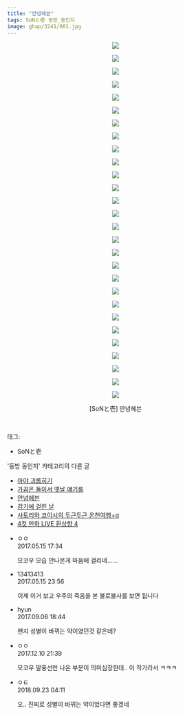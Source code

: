 ```yaml
---
title: "안녕헤븐"
tags: SoNと壱 동방_동인지
image: ghap/3241/001.jpg
---
```

<div class="article">
<p style="text-align: center; clear: none; float: none;"><img src="{{ site.nasurl }}/ghap/3241/001.jpg"/></p>
<p style="text-align: center; clear: none; float: none;"><img src="{{ site.nasurl }}/ghap/3241/002.jpg"/></p>
<p style="text-align: center; clear: none; float: none;"><img src="{{ site.nasurl }}/ghap/3241/003.jpg"/></p>
<p style="text-align: center; clear: none; float: none;"><img src="{{ site.nasurl }}/ghap/3241/004.jpg"/></p>
<p style="text-align: center; clear: none; float: none;"><img src="{{ site.nasurl }}/ghap/3241/005.jpg"/></p>
<p style="text-align: center; clear: none; float: none;"><img src="{{ site.nasurl }}/ghap/3241/006.jpg"/></p>
<p style="text-align: center; clear: none; float: none;"><img src="{{ site.nasurl }}/ghap/3241/007.jpg"/></p>
<p style="text-align: center; clear: none; float: none;"><img src="{{ site.nasurl }}/ghap/3241/008.jpg"/></p>
<p style="text-align: center; clear: none; float: none;"><img src="{{ site.nasurl }}/ghap/3241/009.jpg"/></p>
<p style="text-align: center; clear: none; float: none;"><img src="{{ site.nasurl }}/ghap/3241/010.jpg"/></p>
<p style="text-align: center; clear: none; float: none;"><img src="{{ site.nasurl }}/ghap/3241/011.jpg"/></p>
<p style="text-align: center; clear: none; float: none;"><img src="{{ site.nasurl }}/ghap/3241/012.jpg"/></p>
<p style="text-align: center; clear: none; float: none;"><img src="{{ site.nasurl }}/ghap/3241/013.jpg"/></p>
<p style="text-align: center; clear: none; float: none;"><img src="{{ site.nasurl }}/ghap/3241/014.jpg"/></p>
<p style="text-align: center; clear: none; float: none;"><img src="{{ site.nasurl }}/ghap/3241/015.jpg"/></p>
<p style="text-align: center; clear: none; float: none;"><img src="{{ site.nasurl }}/ghap/3241/016.jpg"/></p>
<p style="text-align: center; clear: none; float: none;"><img src="{{ site.nasurl }}/ghap/3241/017.jpg"/></p>
<p style="text-align: center; clear: none; float: none;"><img src="{{ site.nasurl }}/ghap/3241/018.jpg"/></p>
<p style="text-align: center; clear: none; float: none;"><img src="{{ site.nasurl }}/ghap/3241/019.jpg"/></p>
<p style="text-align: center; clear: none; float: none;"><img src="{{ site.nasurl }}/ghap/3241/020.jpg"/></p>
<p style="text-align: center; clear: none; float: none;"><img src="{{ site.nasurl }}/ghap/3241/021.jpg"/></p>
<p style="text-align: center; clear: none; float: none;"><img src="{{ site.nasurl }}/ghap/3241/022.jpg"/></p>
<p style="text-align: center; clear: none; float: none;"><img src="{{ site.nasurl }}/ghap/3241/023.jpg"/></p>
<p style="text-align: center; clear: none; float: none;"><img src="{{ site.nasurl }}/ghap/3241/024.jpg"/></p>
<p style="text-align: center; clear: none; float: none;"><img src="{{ site.nasurl }}/ghap/3241/025.jpg"/></p>
<p style="text-align: center; clear: none; float: none;"><img src="{{ site.nasurl }}/ghap/3241/026.jpg"/></p>
<p style="text-align: center; clear: none; float: none;"><img src="{{ site.nasurl }}/ghap/3241/027.jpg"/></p>
<p style="text-align: center; clear: none; float: none;"><img src="{{ site.nasurl }}/ghap/3241/028.jpg"/></p>
<p style="text-align: center; clear: none; float: none;">[SoNと壱] 안녕헤븐</p>
<p><br/></p>
</div><div class="tagTrail">
<p>태그: </p>
<ul>
<li>SoNと壱</li>
</ul>
</div><div class="another">
<p>'동방 동인지' 카테고리의 다른 글</p>
<ul>
<li><a href="/2017-05-15-ghap_3244">아야 괴롭히기</a></li>
<li><a href="/2017-05-15-ghap_3242">가끔은 둘이서 옛날 얘기를</a></li>
<li><a href="/2017-05-15-ghap_3241">안녕헤븐</a></li>
<li><a href="/2017-05-15-ghap_3240">감기에 걸린 날</a></li>
<li><a href="/2017-05-13-ghap_3239">사토리와 코이시의 두근두근 온천여행+α</a></li>
<li><a href="/2017-05-13-ghap_3238">4컷 만화 LIVE 환상향 4</a></li>
</ul>
</div><div class="cb_module cb_fluid">
<div class="cb_wrt cb_profile">
<div class="comment">
<ul>
<li class="cb_thumb_off" id="comment14989721">
<div class="cb_comment_area">
<div class="cb_info_area">
<div class="cb_section">
<span class="cb_nick_name">ㅇㅇ</span>
</div>
<div class="cb_section">
<span class="cb_date">2017.05.15 17:34 </span>
</div>
</div>
<div class="cb_dsc_comment">
<p class="cb_dsc">
											모코우 모습 안나온게 마음에 걸리네......
										</p>
</div>
</div></li>
<li class="cb_thumb_off" id="comment14990008">
<div class="cb_comment_area">
<div class="cb_info_area">
<div class="cb_section">
<span class="cb_nick_name">13413413</span>
</div>
<div class="cb_section">
<span class="cb_date">2017.05.15 23:56 </span>
</div>
</div>
<div class="cb_dsc_comment">
<p class="cb_dsc">
											이제 이거 보고 우주의 죽음을 본 불로불사를 보면 됩니다
										</p>
</div>
</div></li>
<li class="cb_thumb_off" id="comment15077619">
<div class="cb_comment_area">
<div class="cb_info_area">
<div class="cb_section">
<span class="cb_nick_name">hyun</span>
</div>
<div class="cb_section">
<span class="cb_date">2017.09.06 18:44 </span>
</div>
</div>
<div class="cb_dsc_comment">
<p class="cb_dsc">
											왠지 성별이 바뀌는 약이였던것 같은데?
										</p>
</div>
</div></li>
<li class="cb_thumb_off" id="comment15149164">
<div class="cb_comment_area">
<div class="cb_info_area">
<div class="cb_section">
<span class="cb_nick_name">ㅇㅇ</span>
</div>
<div class="cb_section">
<span class="cb_date">2017.12.10 21:39 </span>
</div>
</div>
<div class="cb_dsc_comment">
<p class="cb_dsc">
											모코우 말풍선만 나온 부분이 의미심장한데.. 이 작가라서 ㅋㅋㅋ
										</p>
</div>
</div></li>
<li class="cb_thumb_off" id="comment15338317">
<div class="cb_comment_area">
<div class="cb_info_area">
<div class="cb_section">
<span class="cb_nick_name">ㅇㅌ</span>
</div>
<div class="cb_section">
<span class="cb_date">2018.09.23 04:11 </span>
</div>
</div>
<div class="cb_dsc_comment">
<p class="cb_dsc">
											오.. 진찌로 성별이 바뀌는 약이었다면 좋겠네
										</p>
</div>
</div></li>
</ul>
</div>
</div><!-- commentList close -->
</div>